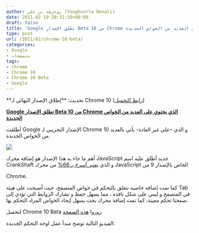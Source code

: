```yaml
---
author: يوغرطة بن علي (Youghourta Benali)
date: 2011-02-19 20:31:10+00:00
draft: false
title: 'Google تطلق الإصدار Beta من 10 Chrome الذي يحتوي على العديد من الخواص الجديدة '
type: post
url: /2011/02/chrome-10-beta/
categories:
- Google
- متصفحات
tags:
- chrome
- Chrome 10
- Chrome 10 Beta
- Google
---
```


**تحديث: **إطلاق الإصدار النهائي لـ Chrome 10 ([رابط التحميل](http://www.google.com/chrome))




**[Google تطلق الإصدار Beta من 10 Chrome الذي يحتوي على العديد من الخواص الجديدة](tp://www.it-scoop.com/2011/02/chrome-10-beta/)**


أطلقت Google الإصدار التجريبي لـ Chrome 10 و الذي –على غير العادة- يأتي بالعديد من الخواص الجديدة.

[![](https://lh4.googleusercontent.com/PAxHeU25m_QWU83fp_RAPnrtAaWN_m8XOplzXtMZQW7g5wwGEetXbSmje_y2uZBhZjuaNvJCf6kGPHPSehn0z80mi5h1srPdtpJxpP4wfkqr4uoHTnRoEx2EyPOsx4nw)
](http://www.it-scoop.com/2011/02/chrome-10-beta/)

أهم ما جاء به هذا الإصدار هو إضافة محرك JavaScript جديد أطلق عليه اسم CrankShaft و الذي [يعتبر أسرع بـ 66%](http://chrome.blogspot.com/2011/02/faster-than-speeding-rabbit-speed-sync.html) من محرك JavaScript الخاص بالإصدار 9 من

Chrome.

كما تمت إضافة خاصية تتعلق بالتحكم في خواص المتصفح، حيث أصبحت على هيئة Tab في المتصفح و ليس على شكل نافذة ، مما يسهل حفظ و تشارك الروابط التي تؤدي إلى صفحتا تحكم معينة، كما تمت إضافة محرك بحث يسهل إيجاد الخواص المراد التحكم بها.

لتحميل Chrome 10 Beta زوروا [هذه الصفحة](http://googlechromereleases.blogspot.com/2011/02/chrome-beta-release.html)

الفيديو التالية توضح مبدأ عمل لوحة التحكم الجديدة:

<!-- more -->


<object classid="clsid:d27cdb6e-ae6d-11cf-96b8-444553540000" width="640" codebase="http://download.macromedia.com/pub/shockwave/cabs/flash/swflash.cab#version=6,0,40,0" height="390"><embed src="http://www.youtube.com/v/jOxGL29-t_4?fs=1&hl=fr_FR&rel=0" allowscriptaccess="always" height="390" width="640" allowfullscreen="true" type="application/x-shockwave-flash"></embed></object>
